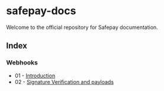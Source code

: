 # safepay-docs

Welcome to the official repository for Safepay documentation.

## Index

### Webhooks
* 01 - [Introduction](webhooks/01-webhooks-intro.md)
* 02 - [Signature Verification and payloads](webhooks/02-webhooks-payload.md)
